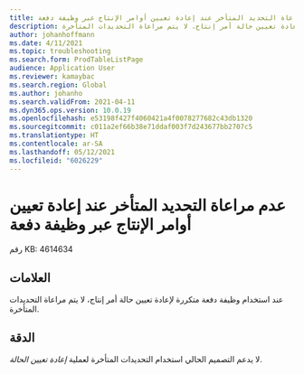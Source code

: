 ```yaml
---
title: عدم مراعاة التحديد المتأخر عند إعادة تعيين أوامر الإنتاج عبر وظيفة دفعة
description: عند استخدام وظيفة دفعة متكررة لإعادة تعيين حالة أمر إنتاج، لا يتم مراعاة التحديدات المتأخرة.
author: johanhoffmann
ms.date: 4/11/2021
ms.topic: troubleshooting
ms.search.form: ProdTableListPage
audience: Application User
ms.reviewer: kamaybac
ms.search.region: Global
ms.author: johanho
ms.search.validFrom: 2021-04-11
ms.dyn365.ops.version: 10.0.19
ms.openlocfilehash: e53198f427f4060421a4f0078277682c43db1320
ms.sourcegitcommit: c011a2ef66b38e71ddaf003f7d243677bb2707c5
ms.translationtype: HT
ms.contentlocale: ar-SA
ms.lasthandoff: 05/12/2021
ms.locfileid: "6026229"
---
```

# <a name="late-selection-isnt-respected-when-production-orders-are-reset-via-a-batch-job"></a>عدم مراعاة التحديد المتأخر عند إعادة تعيين أوامر الإنتاج عبر وظيفة دفعة

رقم KB: 4614634

## <a name="symptoms"></a>العلامات

عند استخدام وظيفة دفعة متكررة لإعادة تعيين حالة أمر إنتاج، لا يتم مراعاة التحديدات المتأخرة.

## <a name="resolution"></a>الدقة

لا يدعم التصميم الحالي استخدام التحديدات المتأخرة لعملية *إعادة تعيين الحالة*.
